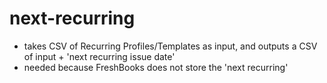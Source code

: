 # next-recurring

- takes CSV of Recurring Profiles/Templates as input, and outputs a CSV of input + 'next recurring issue date'
- needed because FreshBooks does not store the 'next recurring' 
